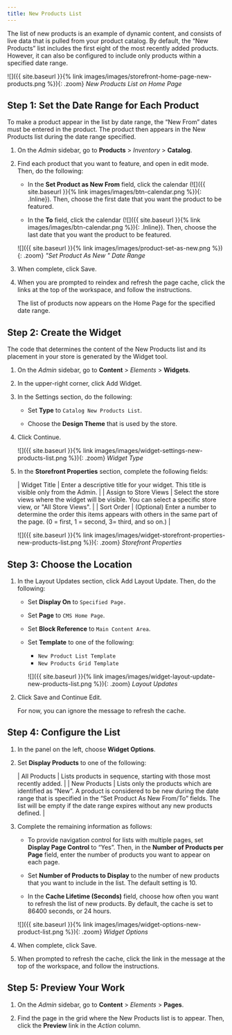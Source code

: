 ```yaml
---
title: New Products List
---
```


The list of new products is an example of dynamic content, and consists of live data that is pulled from your product catalog. By default, the “New Products” list includes the first eight of the most recently added products. However, it can also be configured to include only products within a specified date range.

![]({{ site.baseurl }}{% link images/images/storefront-home-page-new-products.png %}){: .zoom}
_New Products List on Home Page_

## Step 1: Set the Date Range for Each Product

To make a product appear in the list by date range, the “New From” dates must be entered in the product. The product then appears in the New Products list during the date range specified.

1. On the _Admin_ sidebar, go to **Products** > _Inventory_ > **Catalog**.

1. Find each product that you want to feature, and open in edit mode. Then, do the following:

    - In the **Set Product as New From** field, click the calendar (![]({{ site.baseurl }}{% link images/images/btn-calendar.png %}){: .Inline}). Then, choose the first date that you want the product to be featured.

    - In the **To** field, click the calendar (![]({{ site.baseurl }}{% link images/images/btn-calendar.png %}){: .Inline}). Then, choose the last date that you want the product to be featured.

    ![]({{ site.baseurl }}{% link images/images/product-set-as-new.png %}){: .zoom}
    _"Set Product As New " Date Range_

1. When complete, click <span class="btn">Save</span>.

1. When you are prompted to reindex and refresh the page cache, click the links at the top of the workspace, and follow the instructions.

    The list of products now appears on the Home Page for the specified date range.

## Step 2: Create the Widget

The code that determines the content of the New Products list and its placement in your store is generated by the Widget tool.

1. On the _Admin_ sidebar, go to **Content** > _Elements_ > **Widgets**.

1. In the upper-right corner, click <span class="btn">Add Widget</span>.

1. In the Settings section, do the following:

    - Set **Type** to `Catalog New Products List`.

    - Choose the **Design Theme** that is used by the store.

1. Click <span class="btn">Continue</span>.

    ![]({{ site.baseurl }}{% link images/images/widget-settings-new-products-list.png %}){: .zoom}
    _Widget Type_

1. In the **Storefront Properties** section, complete the following fields:

    | Widget Title | Enter a descriptive title for your widget. This title is visible only from the Admin. |
    | Assign to Store Views | Select the store views where the widget will be visible. You can select a specific store view, or "All Store Views". |
    | Sort Order | (Optional) Enter a number to determine the order this items appears with others in the same part of the page. (0 = first, 1 = second, 3= third, and so on.) |

    ![]({{ site.baseurl }}{% link images/images/widget-storefront-properties-new-products-list.png %}){: .zoom}
    _Storefront Properties_

## Step 3: Choose the Location

1. In the Layout Updates section, click <span class="btn">Add Layout Update</span>. Then, do the following:

    - Set **Display On** to `Specified Page.`

    - Set **Page** to `CMS Home Page`.

    - Set **Block Reference** to `Main Content Area`.

    - Set **Template** to one of the following:

      - `New Product List Template`
      - `New Products Grid Template`

       ![]({{ site.baseurl }}{% link images/images/widget-layout-update-new-products-list.png %}){: .zoom}
       _Layout Updates_

1. Click <span class="btn">Save and Continue Edit</span>.

    For now, you can ignore the message to refresh the cache.

## Step 4: Configure the List

1. In the panel on the left, choose **Widget Options**.

1. Set **Display Products** to one of the following:

    | All Products | Lists products in sequence, starting with those most recently added. |
    | New Products | Lists only the products which are identified as “New”. A product is considered to be new during the date range that is specified in the “Set Product As New From/To” fields. The list will be empty if the date range expires without any new products defined. |

1. Complete the remaining information as follows:

    - To provide navigation control for lists with multiple pages, set **Display Page Control** to “Yes”. Then, in the **Number of Products per Page** field, enter the number of products you want to appear on each page.

    - Set **Number of Products to Display** to the number of new products that you want to include in the list. The default setting is 10.

    - In the **Cache Lifetime (Seconds)** field, choose how often you want to refresh the list of new products. By default, the cache is set to 86400 seconds, or 24 hours.

    ![]({{ site.baseurl }}{% link images/images/widget-options-new-product-list.png %}){: .zoom}
    _Widget Options_

1. When complete, click <span class="btn">Save</span>.

1. When prompted to refresh the cache, click the link in the message at the top of the workspace, and follow the instructions.

## Step 5: Preview Your Work

1. On the _Admin_ sidebar, go to **Content** > _Elements_ > **Pages**.

1. Find the page in the grid where the New Products list is to appear. Then, click the **Preview** link in the _Action_ column.
